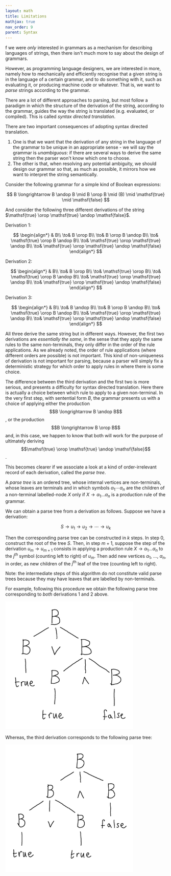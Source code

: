 ```yaml
---
layout: math
title: Limitations
mathjax: true
nav_order: 9
parent: Syntax
---
```


f we were _only_ interested in grammars as a mechanism for describing languages of strings, then there isn't much more to say about the design of grammars.  

However, as programming language designers, we are interested in more, namely how to mechanically and efficiently recognise that a given string is in the language of a certain grammar, and to do something with it, such as evaluating it, or producing machine code or whatever.  That is, we want to _parse_ strings according to the grammar.

There are a lot of different approaches to parsing, but most follow a paradigm in which the structure of the derivation of the string, according to the grammar, guides the way the string is translated (e.g. evaluated, or compiled).  This is called _syntax directed translation_.  

There are two important consequences of adopting syntax directed translation.  

1. One is that we want that the derivation of any string in the language of the grammar to be unique in an appropriate sense - we will say the grammar is _unambiguous_: if there are several ways to derive the same string then the parser won't know which one to choose.  
2. The other is that, when resolving any potential ambiguity, we should design our grammar so that, as much as possible, it mirrors how we want to interpret the string semantically.  

$$
\newcommand{\andop}{\mathrel{\&\!\&}}
\newcommand{\orop}{\mathrel{\|}}
$$

Consider the following grammar for a simple kind of Boolean expressions:

$$
  B \longrightarrow B \andop B \mid B \orop B \mid (B) \mid \mathsf{true} \mid \mathsf{false}
$$

And consider the following three different derivations of the string $\mathsf{true} \orop \mathsf{true} \andop \mathsf{false}$.

Derivation 1:

$$
  \begin{align*}
    & B\\
    \to& B \orop B\\
    \to& B \orop B \andop B\\
    \to& \mathsf{true} \orop B \andop B\\
    \to& \mathsf{true} \orop \mathsf{true} \andop B\\
    \to& \mathsf{true} \orop \mathsf{true} \andop \mathsf{false}
  \end{align*}
$$

Derivation 2:

$$
  \begin{align*}
    & B\\
    \to& B \orop B\\
    \to& \mathsf{true} \orop B\\
    \to& \mathsf{true} \orop B \andop B\\
    \to& \mathsf{true} \orop \mathsf{true} \andop B\\
    \to& \mathsf{true} \orop \mathsf{true} \andop \mathsf{false}
  \end{align*}
$$

Derivation 3:

$$
  \begin{align*}
    & B\\
    \to& B \andop B\\
    \to& B \orop B \andop B\\
    \to& \mathsf{true} \orop B \andop B\\
    \to& \mathsf{true} \orop \mathsf{true} \andop B\\
    \to& \mathsf{true} \orop \mathsf{true} \andop \mathsf{false}
  \end{align*}
$$

All three derive the same string but in different ways.  However, the first two derivations are _essentially the same_, in the sense that they apply the same rules to the same non-terminals, they only differ in the order of the rule applications.  As we already noted, the order of rule applications (where different orders are possible) is not important.  This kind of non-uniqueness of derivation is not important for parsing, because a parser will simply fix a deterministic strategy for which order to apply rules in where there is some choice.

The difference between the third derivation and the first two is more serious, and presents a difficulty for syntax directed translation.  Here there is actually a choice between which rule to apply to a given non-terminal.  In the very first step, with sentential form $B$, the grammar presents us with a choice of applying either the production $$B \longrightarrow B \andop B$$, or the production $$B \longrightarrow B \orop B$$ and, in this case, we happen to know that both will work for the purpose of ultimately deriving $$\mathsf{true} \orop \mathsf{true} \andop \mathsf{false}$$.

This becomes clearer if we associate a look at a kind of order-irrelevant record of each derivation, called the _parse tree_.  

A _parse tree_ is an ordered tree, whose internal vertices are non-terminals, whose leaves are terminals and in which symbols $\alpha_1 \cdots \alpha_n$ are the children of a non-terminal labelled-node $X$ only if $X \longrightarrow \alpha_1\ldots\alpha_n$ is a production rule of the grammar.

We can obtain a parse tree from a derivation as follows.  Suppose we have a derivation:

$$
  S \to u_1 \to u_2 \to \cdots{} \to u_k
$$

Then the corresponding parse tree can be constructed in $k$ steps.  In step 0, construct the root of the tree $S$.  Then, in step $m+1$, suppose the step of the derivation $u_m \to u_{m+1}$ consists in applying a production rule $X \longrightarrow \alpha_1 \ldots \alpha_n$ to the $j^{th}$ symbol (counting left to right) of $u_m$.  Then add new vertices $\alpha_1$, $\ldots$, $\alpha_n$, in order, as new children of the $j^{\text{th}}$ leaf of the tree (counting left to right).

Note: the intermediate steps of this algorithm do not constitute valid parse trees because they may have leaves that are labelled by non-terminals.

For example, following this procedure we obtain the following parse tree corresponding to _both_ derivations 1 and 2 above.

<img src="../assets/syntax/or-of-and.png" style="max-width:400px;"/>

Whereas, the third derivation corresponds to the following parse tree:

<img src="../assets/syntax/and-of-or.png" style="max-width:400px;"/>